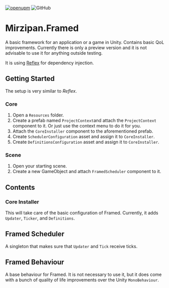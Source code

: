 [![openupm](https://img.shields.io/npm/v/net.mirzipan.framed?label=openupm&registry_uri=https://package.openupm.com)](https://openupm.com/packages/net.mirzipan.framed/) ![GitHub](https://img.shields.io/github/license/Mirzipan/Mirzipan.Framed)

# Mirzipan.Framed

A basic framework for an application or a game in Unity. Contains basic QoL improvements.
Currently there is only a preview version and it is not advisable to use it for anything outside testing.

It is using [Reflex](https://github.com/gustavopsantos/Reflex) for dependency injection.

## Getting Started

The setup is very similar to *Reflex*.

### Core
1. Open a `Resources` folder.
2. Create a prefab named `ProjectContext`and attach the `ProjectContext` component to it. Or just use the context menu to do it for you.
3. Attach the `CoreInstaller` component to the aforementioned prefab.
4. Create `SchedulerConfiguration` asset and assign it to `CoreInstaller`.
5. Create `DefinitionsConfiguration` asset and assign it to `CoreInstaller`.

### Scene
1. Open your starting scene.
2. Create a new GameObject and attach `FramedScheduler` component to it.

## Contents

### Core Installer

This will take care of the basic configuration of Framed. 
Currently, it adds `Updater`, `Ticker`, and `Definitions`.

## Framed Scheduler

A singleton that makes sure that `Updater` and `Tick` receive ticks.

## Framed Behaviour

A base behaviour for Framed.
It is not necessary to use it, but it does come with a bunch of quality of life improvements over the Unity `MonoBehaviour`.